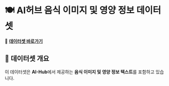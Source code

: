 # 🍽️ AI허브 음식 이미지 및 영양 정보 데이터셋  

🔗 **[데이터셋 바로가기](https://aihub.or.kr/aihubdata/data/view.do?currMenu=115&topMenu=100&aihubDataSe=realm&dataSetSn=74)**  

## 📌 데이터셋 개요  
이 데이터셋은 **AI-Hub**에서 제공하는 **음식 이미지 및 영양 정보 텍스트**를 포함하고 있습니다.  